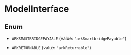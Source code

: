 
# ModelInterface

## Enum


* `ARKSMARTBRIDGEPAYABLE` (value: `"arkSmartbridgePayable"`)

* `ARKRETURNABLE` (value: `"arkReturnable"`)



